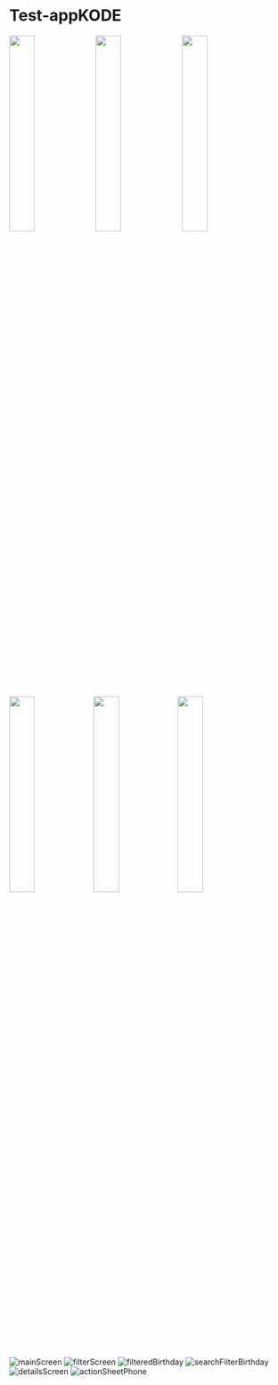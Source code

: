# Test-appKODE
<img src="https://user-images.githubusercontent.com/56202186/186075674-878fb003-abf7-4e83-b1c8-d40349044a72.jpg" width="30%" height="30%"> <img src="https://user-images.githubusercontent.com/56202186/186075746-c170e4b8-5e17-40f3-bb98-faa35274965e" width="30%" height="30%"> <img src="https://user-images.githubusercontent.com/56202186/186075751-aa97b69f-71d3-45e2-bb25-d8dac88db499.jpg" width="30%" height="30%">

<img src="https://user-images.githubusercontent.com/56202186/186075758-03f987d7-901c-4537-9e81-a2f644e3f146.jpg" width="30%" height="30%"><img src="https://user-images.githubusercontent.com/56202186/186075770-a2f8dee7-3301-4864-bc2a-1c7604d85612.jpg" width="30%" height="30%"><img src="https://user-images.githubusercontent.com/56202186/186075779-34f685d6-b6ec-4b7e-81d4-c64c10e56607.jpg" width="30%" height="30%">


![mainScreen](https://user-images.githubusercontent.com/56202186/186075674-878fb003-abf7-4e83-b1c8-d40349044a72.jpg)
![filterScreen](https://user-images.githubusercontent.com/56202186/186075746-c170e4b8-5e17-40f3-bb98-faa35274965e.jpg)
![filteredBirthday](https://user-images.githubusercontent.com/56202186/186075751-aa97b69f-71d3-45e2-bb25-d8dac88db499.jpg)
![searchFilterBirthday](https://user-images.githubusercontent.com/56202186/186075758-03f987d7-901c-4537-9e81-a2f644e3f146.jpg)
![detailsScreen](https://user-images.githubusercontent.com/56202186/186075770-a2f8dee7-3301-4864-bc2a-1c7604d85612.jpg)
![actionSheetPhone](https://user-images.githubusercontent.com/56202186/186075779-34f685d6-b6ec-4b7e-81d4-c64c10e56607.jpg)
